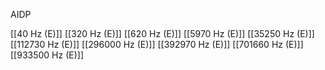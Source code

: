AIDP

[[40 Hz (E)]]
[[320 Hz (E)]]
[[620 Hz (E)]]
[[5970 Hz (E)]]
[[35250 Hz (E)]]
[[112730 Hz (E)]]
[[296000 Hz (E)]]
[[392970 Hz (E)]]
[[701660 Hz (E)]]
[[933500 Hz (E)]]